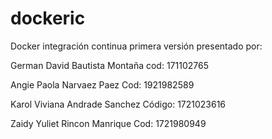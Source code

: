 # dockeric
Docker integración continua
primera versión
presentado por:

German David Bautista Montaña cod: 171102765

Angie Paola Narvaez Paez Cod: 1921982589

Karol Viviana Andrade Sanchez Código: 1721023616

Zaidy Yuliet  Rincon Manrique Cod: 1721980949
